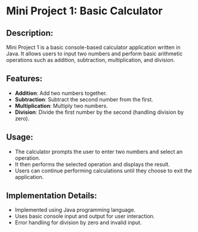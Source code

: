 # Mini Project 1: Basic Calculator

<h2>Description:</h2>

Mini Project 1 is a basic console-based calculator application written in Java. It allows users to input two numbers and perform basic arithmetic operations such as addition, subtraction, multiplication, and division.

<h2>Features:</h2>

- **Addition**: Add two numbers together.
- **Subtraction**: Subtract the second number from the first.
- **Multiplication**: Multiply two numbers.
- **Division**: Divide the first number by the second (handling division by zero).

<h2>Usage:</h2>

- The calculator prompts the user to enter two numbers and select an operation.
- It then performs the selected operation and displays the result.
- Users can continue performing calculations until they choose to exit the application.

<h2>Implementation Details:</h2>

- Implemented using Java programming language.
- Uses basic console input and output for user interaction.
- Error handling for division by zero and invalid input.

